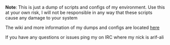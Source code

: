 **Note**: This is just a dump of scripts and configs of my environment. Use
this at your own risk, I will not be responsible in any way that these scripts
cause any damage to your system

The wiki and more information of my dumps and configs are located [here](https://gitlab.arif-ali.co.uk/arif/openstack-lab/wikis/home)

If you have any questions or issues ping my on IRC where my nick is arif-ali
